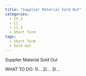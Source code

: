```yaml
---
title: "Supplier Material Sold Out"
categories:
  - CX.3
  - C1
  - C1.3
  - Short Term
tags:
  - Short Term
  - Sold Out
---
```


Supplier Material Sold Out

WHAT TO DO:
1)...
2)...
3)...